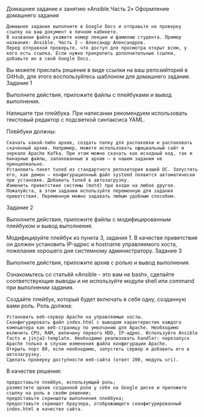 Домашнее задание к занятию «Ansible.Часть 2»
Оформление домашнего задания

    Домашнее задание выполните в Google Docs и отправьте на проверку ссылку на ваш документ в личном кабинете.
    В названии файла укажите номер лекции и фамилию студента. Пример названия: Ansible. Часть 2 — Александр Александров.
    Перед отправкой проверьте, что доступ для просмотра открыт всем, у кого есть ссылка. Если нужно прикрепить дополнительные ссылки, добавьте их в свой Google Docs.

Вы можете прислать решение в виде ссылки на ваш репозийторий в GitHub, для этого воспользуйтесь шаблоном для домашнего задания.
Задание 1

Выполните действия, приложите файлы с плейбуками и вывод выполнения.

Напишите три плейбука. При написании рекомендуем использовать текстовый редактор с подсветкой синтаксиса YAML.

Плейбуки должны:

    Скачать какой-либо архив, создать папку для распаковки и распаковать скаченный архив. Например, можете использовать официальный сайт и зеркало Apache Kafka. При этом можно скачать как исходный код, так и бинарные файлы, запакованные в архив — в нашем задании не принципиально.
    Установить пакет tuned из стандартного репозитория вашей ОС. Запустить его, как демон — конфигурационный файл systemd появится автоматически при установке. Добавить tuned в автозагрузку.
    Изменить приветствие системы (motd) при входе на любое другое. Пожалуйста, в этом задании используйте переменную для задания приветствия. Переменную можно задавать любым удобным способом.

Задание 2

Выполните действия, приложите файлы с модифицированным плейбуком и вывод выполнения.

Модифицируйте плейбук из пункта 3, задания 1. В качестве приветствия он должен установить IP-адрес и hostname управляемого хоста, пожелание хорошего дня системному администратору.
Задание 3

Выполните действия, приложите архив с ролью и вывод выполнения.

Ознакомьтесь со статьёй «Ansible - это вам не bash», сделайте соответствующие выводы и не используйте модули shell или command при выполнении задания.

Создайте плейбук, который будет включать в себя одну, созданную вами роль. Роль должна:

    Установить веб-сервер Apache на управляемые хосты.
    Сконфигурировать файл index.html c выводом характеристик каждого компьютера как веб-страницу по умолчанию для Apache. Необходимо включить CPU, RAM, величину первого HDD, IP-адрес. Используйте Ansible facts и jinja2-template. Необходимо реализовать handler: перезапуск Apache только в случае изменения файла конфигурации Apache.
    Открыть порт 80, если необходимо, запустить сервер и добавить его в автозагрузку.
    Сделать проверку доступности веб-сайта (ответ 200, модуль uri).

В качестве решения:

    предоставьте плейбук, использующий роль;
    разместите архив созданной роли у себя на Google диске и приложите ссылку на роль в своём решении;
    предоставьте скриншоты выполнения плейбука;
    предоставьте скриншот браузера, отображающего сконфигурированный index.html в качестве сайта.
